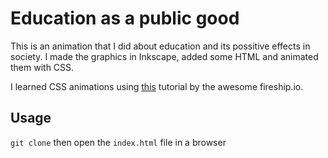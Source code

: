 # Education as a public good

This is an animation that I did about education and its possitive effects in society. I made the graphics in Inkscape, added some HTML and animated them with CSS.

I learned CSS animations using [this](https://youtu.be/UTHgr6NLeEw) tutorial by the awesome fireship.io.

## Usage

`git clone` then open the `index.html` file in a browser
